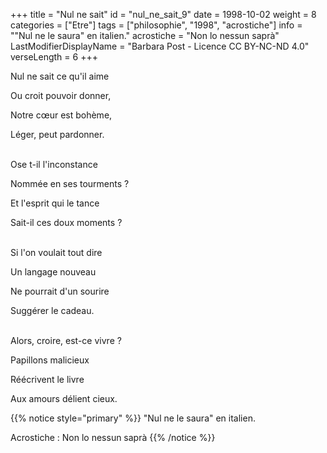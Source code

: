 +++
title = "Nul ne sait"
id = "nul_ne_sait_9"
date = 1998-10-02
weight = 8
categories = ["Etre"]
tags = ["philosophie", "1998", "acrostiche"]
info = "\"Nul ne le saura\" en italien."
acrostiche = "Non lo nessun saprà"
LastModifierDisplayName = "Barbara Post - Licence CC BY-NC-ND 4.0"
verseLength = 6
+++

Nul ne sait ce qu'il aime

Ou croit pouvoir donner,

Notre cœur est bohème,

Léger, peut pardonner.

 \
Ose t-il l'inconstance

Nommée en ses tourments ?

Et l'esprit qui le tance

Sait-il ces doux moments ?

 \
Si l'on voulait tout dire

Un langage nouveau

Ne pourrait d'un sourire

Suggérer le cadeau.

 \
Alors, croire, est-ce vivre ?

Papillons malicieux

Réécrivent le livre

Aux amours délient cieux.

{{% notice style="primary" %}}
\"Nul ne le saura\" en italien.

Acrostiche : Non lo nessun saprà
{{% /notice %}}
